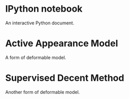 # IPython notebook
An interactive Python document.

# Active Appearance Model
A form of deformable model.

# Supervised Decent Method
Another form of deformable model.
